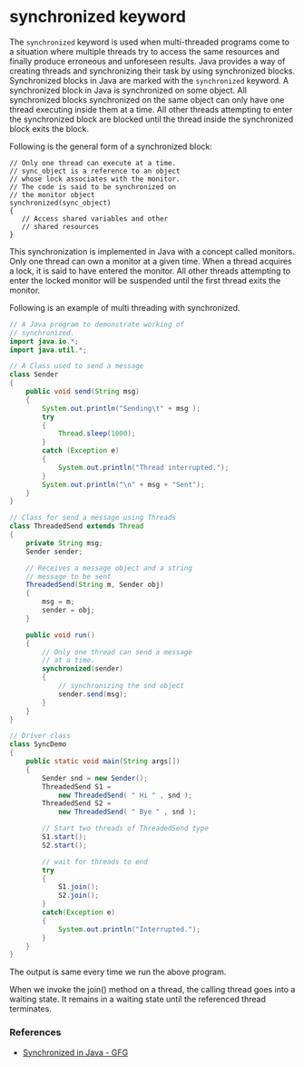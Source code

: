 # synchronized keyword

The ```synchronized``` keyword is used when multi-threaded programs come to a situation where multiple threads try to access the same resources and finally produce erroneous and unforeseen results. Java provides a way of creating threads and synchronizing their task by using synchronized blocks. Synchronized blocks in Java are marked with the ```synchronized``` keyword. A synchronized block in Java is synchronized on some object. All synchronized blocks synchronized on the same object can only have one thread executing inside them at a time. All other threads attempting to enter the synchronized block are blocked until the thread inside the synchronized block exits the block.  

Following is the general form of a synchronized block:  

```
// Only one thread can execute at a time. 
// sync_object is a reference to an object
// whose lock associates with the monitor. 
// The code is said to be synchronized on
// the monitor object
synchronized(sync_object)
{
   // Access shared variables and other
   // shared resources
}
```

This synchronization is implemented in Java with a concept called monitors. Only one thread can own a monitor at a given time. When a thread acquires a lock, it is said to have entered the monitor. All other threads attempting to enter the locked monitor will be suspended until the first thread exits the monitor.   

Following is an example of multi threading with synchronized.

```java
// A Java program to demonstrate working of
// synchronized.
import java.io.*;
import java.util.*;

// A Class used to send a message
class Sender
{
	public void send(String msg)
	{
		System.out.println("Sending\t" + msg );
		try
		{
			Thread.sleep(1000);
		}
		catch (Exception e)
		{
			System.out.println("Thread interrupted.");
		}
		System.out.println("\n" + msg + "Sent");
	}
}

// Class for send a message using Threads
class ThreadedSend extends Thread
{
	private String msg;
	Sender sender;

	// Receives a message object and a string
	// message to be sent
	ThreadedSend(String m, Sender obj)
	{
		msg = m;
		sender = obj;
	}

	public void run()
	{
		// Only one thread can send a message
		// at a time.
		synchronized(sender)
		{
			// synchronizing the snd object
			sender.send(msg);
		}
	}
}

// Driver class
class SyncDemo
{
	public static void main(String args[])
	{
		Sender snd = new Sender();
		ThreadedSend S1 =
			new ThreadedSend( " Hi " , snd );
		ThreadedSend S2 =
			new ThreadedSend( " Bye " , snd );

		// Start two threads of ThreadedSend type
		S1.start();
		S2.start();

		// wait for threads to end
		try
		{
			S1.join();
			S2.join();
		}
		catch(Exception e)
		{
			System.out.println("Interrupted.");
		}
	}
}

```

The output is same every time we run the above program.

When we invoke the join() method on a thread, the calling thread goes into a waiting state. It remains in a waiting state until the referenced thread terminates.  


### References
- [Synchronized in Java - GFG](https://www.geeksforgeeks.org/synchronized-in-java/)